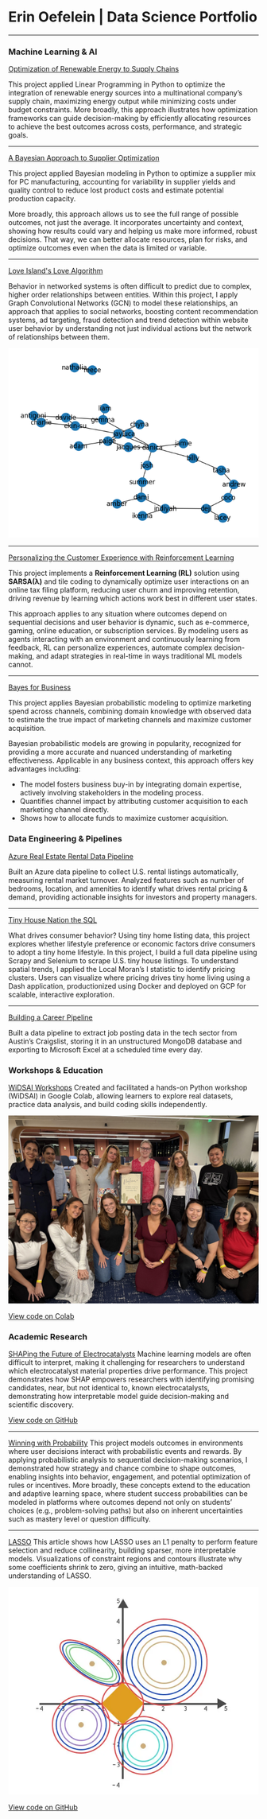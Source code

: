 # Erin Oefelein | Data Science Portfolio

---
### Machine Learning & AI

[Optimization of Renewable Energy to Supply Chains](https://blog.paperspace.com/optimizing-the-integration-of-renewable-energy-to-our-supply-chains/)

This project applied Linear Programming in Python to optimize the integration of renewable energy sources into a multinational company’s supply chain, maximizing energy output while minimizing costs under budget constraints.
More broadly, this approach illustrates how optimization frameworks can guide decision-making by efficiently allocating resources to achieve the best outcomes across costs, performance, and strategic goals.

---
[A Bayesian Approach to Supplier Optimization](https://medium.com/@oefeleinerin/a-bayesian-approach-to-supplier-optimization-9efb2e2c9a58)

This project applied Bayesian modeling in Python to optimize a supplier mix for PC manufacturing, accounting for variability in supplier yields and quality control to reduce lost product costs and estimate potential production capacity.

More broadly, this approach allows us to see the full range of possible outcomes, not just the average. It incorporates uncertainty and context, showing how results could vary and helping us make more informed, robust decisions. That way, we can better allocate resources, plan for risks, and optimize outcomes even when the data is limited or variable.

---
[Love Island's Love Algorithm](https://blog.paperspace.com/winning-hearts-love-islands-love-algorithm/)

Behavior in networked systems is often difficult to predict due to complex, higher order relationships between entities. Within this project, I apply Graph Convolutional Networks (GCN) to model these relationships, an approach that applies to social networks, boosting content recommendation systems, ad targeting, fraud detection and trend detection within website user behavior by understanding not just individual actions but the network of relationships between them.

<img src="images/network.png?raw=true" />

---
[Personalizing the Customer Experience with Reinforcement Learning](https://medium.com/@oefeleinerin/smarter-engagement-lower-churn-the-role-of-reinforcement-learning-in-personalizing-the-customer-82580b39c2f2)

This project implements a **Reinforcement Learning (RL)** solution using **SARSA(λ)** and tile coding to dynamically optimize user interactions on an online tax filing platform, reducing user churn and improving retention, driving revenue by learning which actions work best in different user states.

This approach applies to any situation where outcomes depend on sequential decisions and user behavior is dynamic, such as e-commerce, gaming, online education, or subscription services. By modeling users as agents interacting with an environment and continuously learning from feedback, RL can personalize experiences, automate complex decision-making, and adapt strategies in real-time in ways traditional  ML models cannot. 

---
[Bayes for Business](/pdf/sample_presentation.pdf)

This project applies Bayesian probabilistic modeling to optimize marketing spend across channels, combining domain knowledge with observed data to estimate the true impact of marketing channels and maximize customer acquisition.

Bayesian probabilistic models are growing in popularity, recognized for providing a more accurate and nuanced understanding of marketing effectiveness. Applicable in any business context, this approach offers key advantages including:
 - The model fosters business buy-in by integrating domain expertise, actively involving stakeholders in the modeling process.
 - Quantifies channel impact by attributing customer acquisition to each marketing channel directly. 
 - Shows how to allocate funds to maximize customer acquisition.

### Data Engineering & Pipelines

[Azure Real Estate Rental Data Pipeline](https://github.com/eoefelein/realtor-scraper/tree/main)

Built an Azure data pipeline to collect U.S. rental listings automatically, measuring rental market turnover. Analyzed features such as number of bedrooms, location, and amenities to identify what drives rental pricing & demand, providing actionable insights for investors and property managers.

---
[Tiny House Nation the SQL](https://tiny-house-dashboard.uc.r.appspot.com)

What drives consumer behavior? Using tiny home listing data, this project explores whether lifestyle preference or economic factors drive consumers to adopt a tiny home lifestyle. In this project, I build a full data pipeline using Scrapy and Selenium to scrape U.S. tiny house listings. To understand spatial trends, I applied the Local Moran’s I statistic to identify pricing clusters. Users can visualize where pricing drives tiny home living using a Dash application, productionized using Docker and deployed on GCP for scalable, interactive exploration.

---
[Building a Career Pipeline](https://github.com/eoefelein/Beautiful_Soup_Mongo_xlsxwriter)

Built a data pipeline to extract job posting data in the tech sector from Austin’s Craigslist, storing it in an unstructured MongoDB database and exporting to Microsoft Excel at a scheduled time every day.

### Workshops & Education

[WiDSAI Workshops](https://github.com/eoefelein/WiDSAI_Python_Workshop)
Created and facilitated a hands-on Python workshop (WiDSAI) in Google Colab, allowing learners to explore real datasets, practice data analysis, and build coding skills independently.

<img src="images/WiDSAI_Meetup.jpeg?raw=true" />

[View code on Colab](https://colab.research.google.com/drive/1dF7hj7BjNH5RWcGKskdJRYkkdq8WDDiL?usp=sharing)

### Academic Research

[SHAPing the Future of Electrocatalysts](https://pubs.acs.org/doi/10.1021/acsmaterialslett.4c00544)
Machine learning models are often difficult to interpret, making it challenging for researchers to understand which electrocatalyst material properties drive performance. This project demonstrates how SHAP empowers researchers with identifying promising candidates, near, but not identical to, known electrocatalysts, demonstrating how interpretable model guide decision-making and scientific discovery.

[View code on GitHub](https://github.com/eoefelein/Understanding-Performance-Trends-Using-Machine-Learning)

---
[Winning with Probability](https://medium.com/data-science/magic-the-gathering-arena-winning-with-probability-b71f363e0ce2)
This project models outcomes in environments where user decisions interact with probabilistic events and rewards. By applying probabilistic analysis to sequential decision-making scenarios, I demonstrated how strategy and chance combine to shape outcomes, enabling insights into behavior, engagement, and potential optimization of rules or incentives.
More broadly, these concepts extend to the education and adaptive learning space, where student success probabilities can be modeled in platforms where outcomes depend not only on students’ choices (e.g., problem-solving paths) but also on inherent uncertainties such as mastery level or question difficulty.

---
[LASSO](https://medium.com/data-science/lasso-increases-the-interpretability-and-accuracy-of-linear-models-c1b340561c10)
This article shows how LASSO uses an L1 penalty to perform feature selection and reduce collinearity, building sparser, more interpretable models. Visualizations of constraint regions and contours illustrate why some coefficients shrink to zero, giving an intuitive, math-backed understanding of LASSO.

<img src="images/lasso.jpeg?raw=true" />

[View code on GitHub](https://github.com/edkrueger/lasso-demo) 
